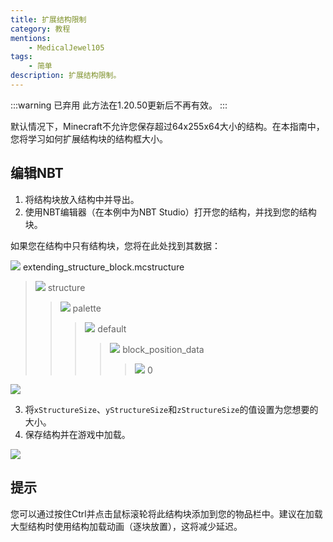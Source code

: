 ```yaml
---
title: 扩展结构限制
category: 教程
mentions:
    - MedicalJewel105
tags:
    - 简单
description: 扩展结构限制。
---
```


[structure]: /assets/images/nbt/structure.png
[int]: /assets/images/nbt/int.png
[list]: /assets/images/nbt/list.png
[compound]: /assets/images/nbt/compound.png
[string]: /assets/images/nbt/string.png

:::warning 已弃用
此方法在1.20.50更新后不再有效。
:::

默认情况下，Minecraft不允许您保存超过64x255x64大小的结构。在本指南中，您将学习如何扩展结构块的结构框大小。

## 编辑NBT

1. 将结构块放入结构中并导出。
2. 使用NBT编辑器（在本例中为NBT Studio）打开您的结构，并找到您的结构块。

如果您在结构中只有结构块，您将在此处找到其数据：

![][structure] extending_structure_block.mcstructure
> ![][compound] structure
> > ![][compound] palette
> > > ![][compound] default
> > > > ![][compound] block_position_data
> > > > > ![][compound] 0

![](/assets/images/nbt/structure-limits/nbt-screenshot-1.png)

3. 将`xStructureSize`、`yStructureSize`和`zStructureSize`的值设置为您想要的大小。
4. 保存结构并在游戏中加载。

![](/assets/images/nbt/structure-limits/result.png)

## 提示

您可以通过按住Ctrl并点击鼠标滚轮将此结构块添加到您的物品栏中。建议在加载大型结构时使用结构加载动画（逐块放置），这将减少延迟。